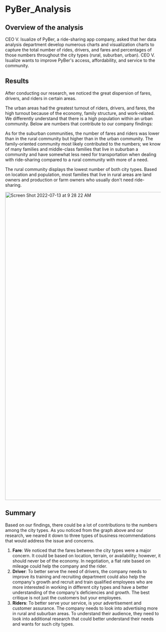 # PyBer_Analysis

## Overview of the analysis 

CEO V. Isualize of PyBer, a ride-sharing app company, asked that her data analysis department develop numerous charts and visualization charts to capture the total number of rides, drivers, and fares and percentages of those numbers throughout the city types (rural, suburban, urban). CEO V. Isualize wants to improve PyBer's access, affordability, and service to the community. 

## Results

After conducting our research, we noticed the great dispersion of fares, drivers, and riders in certain areas. 

The urban areas had the greatest turnout of riders, drivers, and fares, the high turnout because of the economy, family structure, and work-related. We differently understand that there is a high population within an urban community. Below are numbers that contribute to our company findings: 




As for the suburban communities, the number of fares and riders was lower than in the rural community but higher than in the urban community. The family-oriented community most likely contributed to the numbers; we know of many families and middle-class families that live in suburban a community and have somewhat less need for transportation when dealing with ride-sharing compared to a rural community with more of a need.  

The rural community displays the lowest number of both city types. Based on location and population, most families that live in rural areas are land owners and production or farm owners who usually don't need ride-sharing. 


<img width="995" alt="Screen Shot 2022-07-13 at 9 28 22 AM" src="https://user-images.githubusercontent.com/106892740/178784254-02af8356-baf0-4a41-b845-f928c86f2d2c.png">


## Summary

Based on our findings, there could be a lot of contributions to the numbers among the city types. As you noticed from the graph above and our research, we neared it down to three types of business recommendations that would address the issue and concerns.       
 1. **Fare**: We noticed that the fares between the city types were a major concern. It could be based on location, terrain, or availability; however, it should never be of the economy. In negotiation, a flat rate based on mileage could help the company and the rider.  
 2. **Driver**: To better serve the need of drivers, the company needs to improve its training and recruiting department could also help the company's growth and recruit and train qualified employees who are more interested in working in different city types and have a better understanding of the company's deficiencies and growth. The best critique is not just the customers but your employees.  
 3. **Riders**: To better serve your service, is your advertisement and customer assurance. The company needs to look into advertising more in rural and suburban areas. To understand their audience, they need to look into additional research that could better understand their needs and wants for such city types.  
